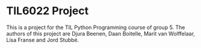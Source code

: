 # TIL6022 Project
This is a project for the TIL Python Programming course of group 5.
The authors of this project are Djura Beenen, Daan Boitelle, Marit van Wolffelaar, Lisa Franse and Jord Stubbé. 
